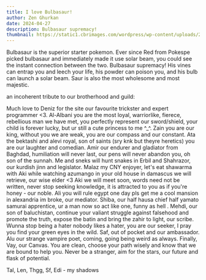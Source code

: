 ```yaml
---
title: I love Bulbasaur!
author: Zen Ghurkan
date: 2024-04-27
description: Bulbasaur supremacy!
thumbnail: https://static1.cbrimages.com/wordpress/wp-content/uploads/2020/12/Pokemon-Adventures-Manga-Red-With-Pokemon-Trio.jpg
---
```


Bulbasaur is the superior starter pokemon. Ever since Red from Pokespe picked bulbasaur and immediately made it use solar beam, you could see the instant connection between the two. Bulbasaur supremacy! His vines can entrap you and leech your life, his powder can poison you, and his bulb can launch a solar beam. Saur is also the most wholesome and most majestic. 




an incoherent tribute to our brotherhood and guild:

Much love to Deniz for the site our favourite trickster and expert programmer <3. Al-Albani you are the most loyal, warriorlike, fierece, rebellious man we have met, you perfectly represent our sword/shield, your child is forever lucky, but ur still a cute princess to me ^_^. Zain you are our king, without you we are weak, you are our compass and our constant. Ata the bektashi and alevi royal, son of saints (sry knk but theyre heretics) you are our laughter and  comedian. Amir our endurer and gladiator from Baghdad, humiliation will never last, our pens will never abandon you, oh son of the sunnah. Me and sneks will hunt snakes in Erbil and Shahrazor, our kurdish jinn and legislator. Malaz my CNY enjoyer, let's eat shawarma with Aki while watching azumango in your old house in damascus we will retrieve, our wise elder <3 Aki we will meet soon, words need not be written, never stop seeking knowledge, it is attracted to you as if you're honey - our noble. Ali you will rule egypt one day pls get me a cool mansion in alexandria im broke, our mediator. Shiba, our half hausa chief half yamato samurai apprentice, ur a man now so act like one, funny as hell . Mehdi, our son of baluchistan, continue your valiant struggle against falsehood and promote the truth, expose the batin and bring the zahir to light, our scribe. Wunna stop being a hater nobody likes a hater, you are our seeker, I pray you find your green eyes in the wild. Saf, out of pocket and our ambassador. Alu our strange vampire poet, coming, going being weird as always. Finally, Vay, our Canvas. You are clean, choose your path wisely and know that we are bound to help you. Never be a stranger, aim for the stars, our future and flask of potential.








Tal, Len, Thgg, Sf, Edi - my shadows 